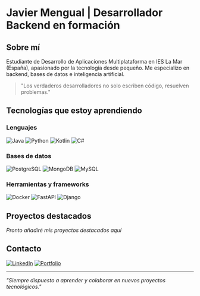 # Javier Mengual | Desarrollador Backend en formación

## Sobre mí
Estudiante de Desarrollo de Aplicaciones Multiplataforma en IES La Mar (España), apasionado por la tecnología desde pequeño. Me especializo en backend, bases de datos e inteligencia artificial.

> "Los verdaderos desarrolladores no solo escriben código, resuelven problemas."

## Tecnologías que estoy aprendiendo

### Lenguajes
![Java](https://img.shields.io/badge/java-%23ED8B00.svg?style=flat&logo=openjdk&logoColor=white)
![Python](https://img.shields.io/badge/python-%233776AB.svg?style=flat&logo=python&logoColor=white)
![Kotlin](https://img.shields.io/badge/Kotlin-%230095D5.svg?style=flat&logo=kotlin&logoColor=white)
![C#](https://img.shields.io/badge/c%23-%23239120.svg?style=flat&logo=csharp&logoColor=white)

### Bases de datos
![PostgreSQL](https://img.shields.io/badge/postgres-%23316192.svg?style=flat&logo=postgresql&logoColor=white)
![MongoDB](https://img.shields.io/badge/MongoDB-%234ea94b.svg?style=flat&logo=mongodb&logoColor=white)
![MySQL](https://img.shields.io/badge/mysql-%2300f.svg?style=flat&logo=mysql&logoColor=white)

### Herramientas y frameworks
![Docker](https://img.shields.io/badge/docker-%232496ED.svg?style=flat&logo=docker&logoColor=white)
![FastAPI](https://img.shields.io/badge/FastAPI-%23009688.svg?style=flat&logo=fastapi&logoColor=white)
![Django](https://img.shields.io/badge/Django-%23092E20.svg?style=flat&logo=django&logoColor=white)

## Proyectos destacados
*Pronto añadiré mis proyectos destacados aquí*

## Contacto

[![LinkedIn](https://img.shields.io/badge/LinkedIn-%230077B5.svg?style=flat&logo=linkedin&logoColor=white)](https://linkedin.com/in/tu-usuario)
[![Portfolio](https://img.shields.io/badge/Portfolio-%2312100E.svg?style=flat&logo=firefox&logoColor=white)](http://javiemengual.me/)

---

*"Siempre dispuesto a aprender y colaborar en nuevos proyectos tecnológicos."*
